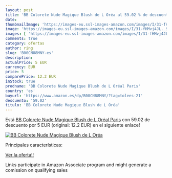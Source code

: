 ```yaml
---
layout: post
title: 'BB Colorete Nude Magique Blush de L Oréa al 59.02 % de descuento'
date: 
thumbnailImage: 'https://images-eu.ssl-images-amazon.com/images/I/31-fHMvj4JL._SL200_.jpg'
image: 'https://images-eu.ssl-images-amazon.com/images/I/31-fHMvj4JL._SL200_.jpg'
images: [ 'https://images-eu.ssl-images-amazon.com/images/I/31-fHMvj4JL._SL200_.jpg' ]
comments: true
category: ofertas
author: ring
slug: 'B00CN88MNY-es'
description:
actualPrice: 5 EUR
currency: EUR
price: 5
comparePrice: 12.2 EUR
inStock: true
prodname: 'BB Colorete Nude Magique Blush de L Oréal Paris'
country: 'es'
buyurl: 'https://www.amazon.es/dp/B00CN88MNY/?tag=tolees-21'
descuento: '59.02'
titulo: 'BB Colorete Nude Magique Blush de L Oréa'
---
```


Está [BB Colorete Nude Magique Blush de L Oréal Paris](https://www.amazon.es/dp/B00CN88MNY/?tag=tolees-21) con 59.02 de descuento por 5 EUR (original: 12.2 EUR) en el siguiente enlace!

[![BB Colorete Nude Magique Blush de L Oréa](https://images-eu.ssl-images-amazon.com/images/I/31-fHMvj4JL._SL200_.jpg)](https://www.amazon.es/dp/B00CN88MNY/?tag=tolees-21)

Principales características:


[Ver la oferta!!](https://www.amazon.es/dp/B00CN88MNY/?tag=tolees-21)

Links participate in Amazon Associate program and might generate a comission on qualifying sales



